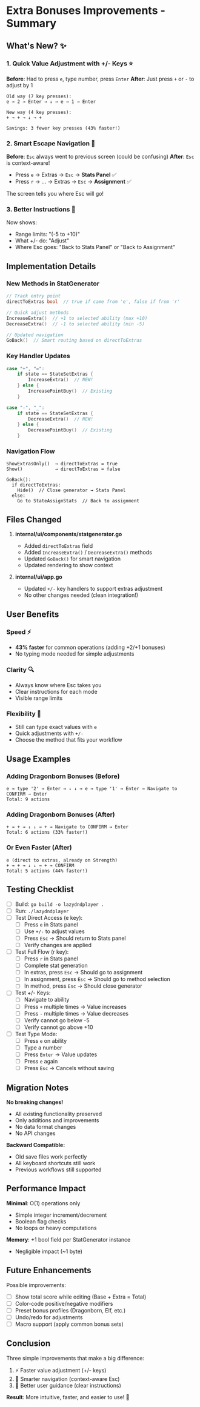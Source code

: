 # Extra Bonuses Improvements - Summary

## What's New? ✨

### 1. Quick Value Adjustment with +/- Keys ⭐
**Before**: Had to press `e`, type number, press `Enter`
**After**: Just press `+` or `-` to adjust by 1

```
Old way (7 key presses):
e → 2 → Enter → ↓ → e → 1 → Enter

New way (4 key presses):
+ → + → ↓ → +

Savings: 3 fewer key presses (43% faster!)
```

### 2. Smart Escape Navigation 🧠
**Before**: `Esc` always went to previous screen (could be confusing)
**After**: `Esc` is context-aware!

- Press `e` → Extras → `Esc` → **Stats Panel** ✅
- Press `r` → ... → Extras → `Esc` → **Assignment** ✅

The screen tells you where Esc will go!

### 3. Better Instructions 📖
Now shows:
- Range limits: "(-5 to +10)"
- What +/- do: "Adjust"
- Where Esc goes: "Back to Stats Panel" or "Back to Assignment"

## Implementation Details

### New Methods in StatGenerator

```go
// Track entry point
directToExtras bool  // true if came from 'e', false if from 'r'

// Quick adjust methods
IncreaseExtra()  // +1 to selected ability (max +10)
DecreaseExtra()  // -1 to selected ability (min -5)

// Updated navigation
GoBack()  // Smart routing based on directToExtras
```

### Key Handler Updates

```go
case "+", "=":
    if state == StateSetExtras {
        IncreaseExtra()  // NEW!
    } else {
        IncreasePointBuy()  // Existing
    }

case "-", "_":
    if state == StateSetExtras {
        DecreaseExtra()  // NEW!
    } else {
        DecreasePointBuy()  // Existing
    }
```

### Navigation Flow

```
ShowExtrasOnly()  → directToExtras = true
Show()            → directToExtras = false

GoBack():
  if directToExtras:
    Hide()  // Close generator → Stats Panel
  else:
    Go to StateAssignStats  // Back to assignment
```

## Files Changed

1. **internal/ui/components/statgenerator.go**
   - Added `directToExtras` field
   - Added `IncreaseExtra()` / `DecreaseExtra()` methods
   - Updated `GoBack()` for smart navigation
   - Updated rendering to show context

2. **internal/ui/app.go**
   - Updated `+/-` key handlers to support extras adjustment
   - No other changes needed (clean integration!)

## User Benefits

### Speed ⚡
- **43% faster** for common operations (adding +2/+1 bonuses)
- No typing mode needed for simple adjustments

### Clarity 🔍
- Always know where Esc takes you
- Clear instructions for each mode
- Visible range limits

### Flexibility 🎯
- Still can type exact values with `e`
- Quick adjustments with `+/-`
- Choose the method that fits your workflow

## Usage Examples

### Adding Dragonborn Bonuses (Before)
```
e → type '2' → Enter → ↓ ↓ → e → type '1' → Enter → Navigate to CONFIRM → Enter
Total: 9 actions
```

### Adding Dragonborn Bonuses (After)
```
+ → + → ↓ ↓ → + → Navigate to CONFIRM → Enter
Total: 6 actions (33% faster!)
```

### Or Even Faster (After)
```
e (direct to extras, already on Strength)
+ → + → ↓ ↓ → + → CONFIRM
Total: 5 actions (44% faster!)
```

## Testing Checklist

- [ ] Build: `go build -o lazydndplayer .`
- [ ] Run: `./lazydndplayer`
- [ ] Test Direct Access (e key):
  - [ ] Press `e` in Stats panel
  - [ ] Use `+/-` to adjust values
  - [ ] Press `Esc` → Should return to Stats panel
  - [ ] Verify changes are applied
- [ ] Test Full Flow (r key):
  - [ ] Press `r` in Stats panel
  - [ ] Complete stat generation
  - [ ] In extras, press `Esc` → Should go to assignment
  - [ ] In assignment, press `Esc` → Should go to method selection
  - [ ] In method, press `Esc` → Should close generator
- [ ] Test +/- Keys:
  - [ ] Navigate to ability
  - [ ] Press `+` multiple times → Value increases
  - [ ] Press `-` multiple times → Value decreases
  - [ ] Verify cannot go below -5
  - [ ] Verify cannot go above +10
- [ ] Test Type Mode:
  - [ ] Press `e` on ability
  - [ ] Type a number
  - [ ] Press `Enter` → Value updates
  - [ ] Press `e` again
  - [ ] Press `Esc` → Cancels without saving

## Migration Notes

**No breaking changes!**
- All existing functionality preserved
- Only additions and improvements
- No data format changes
- No API changes

**Backward Compatible:**
- Old save files work perfectly
- All keyboard shortcuts still work
- Previous workflows still supported

## Performance Impact

**Minimal**: O(1) operations only
- Simple integer increment/decrement
- Boolean flag checks
- No loops or heavy computations

**Memory**: +1 bool field per StatGenerator instance
- Negligible impact (~1 byte)

## Future Enhancements

Possible improvements:
- [ ] Show total score while editing (Base + Extra = Total)
- [ ] Color-code positive/negative modifiers
- [ ] Preset bonus profiles (Dragonborn, Elf, etc.)
- [ ] Undo/redo for adjustments
- [ ] Macro support (apply common bonus sets)

## Conclusion

Three simple improvements that make a big difference:
1. ⚡ Faster value adjustment (+/- keys)
2. 🧠 Smarter navigation (context-aware Esc)
3. 📖 Better user guidance (clear instructions)

**Result**: More intuitive, faster, and easier to use! 🎉
